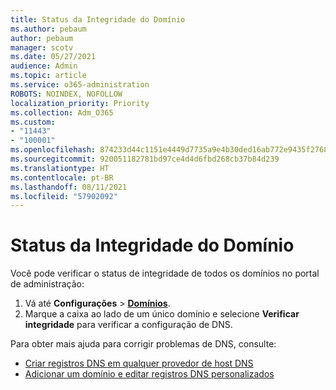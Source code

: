 ```yaml
---
title: Status da Integridade do Domínio
ms.author: pebaum
author: pebaum
manager: scotv
ms.date: 05/27/2021
audience: Admin
ms.topic: article
ms.service: o365-administration
ROBOTS: NOINDEX, NOFOLLOW
localization_priority: Priority
ms.collection: Adm_O365
ms.custom:
- "11443"
- "100001"
ms.openlocfilehash: 874233d44c1151e4449d7735a9e4b30ded16ab772e9435f27684e640d1a8c263
ms.sourcegitcommit: 920051182781bd97ce4d4d6fbd268cb37b84d239
ms.translationtype: HT
ms.contentlocale: pt-BR
ms.lasthandoff: 08/11/2021
ms.locfileid: "57902092"
---
```

# <a name="domain-health-status"></a>Status da Integridade do Domínio

Você pode verificar o status de integridade de todos os domínios no portal de administração:

1. Vá até **Configurações** > [**Domínios**](https://portal.microsoft.com/Adminportal/Home?ref=/Domains).
1. Marque a caixa ao lado de um único domínio e selecione **Verificar integridade** para verificar a configuração de DNS.

Para obter mais ajuda para corrigir problemas de DNS, consulte:

- [Criar registros DNS em qualquer provedor de host DNS](https://docs.microsoft.com/microsoft-365/admin/get-help-with-domains/create-dns-records-at-any-dns-hosting-provider)
- [Adicionar um domínio e editar registros DNS personalizados](https://docs.microsoft.com/microsoft-365/admin/setup/add-domain)